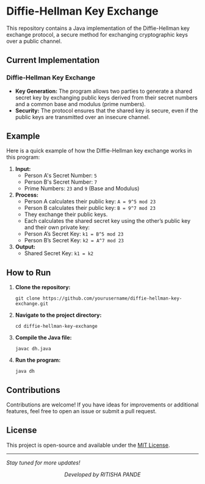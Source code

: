 
<h1>Diffie-Hellman Key Exchange</h1>

<p>This repository contains a Java implementation of the Diffie-Hellman key exchange protocol, a secure method for exchanging cryptographic keys over a public channel.</p>

<h2>Current Implementation</h2>

<h3>Diffie-Hellman Key Exchange</h3>
<ul>
    <li><strong>Key Generation:</strong> The program allows two parties to generate a shared secret key by exchanging public keys derived from their secret numbers and a common base and modulus (prime numbers).</li>
    <li><strong>Security:</strong> The protocol ensures that the shared key is secure, even if the public keys are transmitted over an insecure channel.</li>
</ul>

<h2>Example</h2>
<p>Here is a quick example of how the Diffie-Hellman key exchange works in this program:</p>
<ol>
    <li><strong>Input:</strong> 
        <ul>
            <li>Person A's Secret Number: <code>5</code></li>
            <li>Person B's Secret Number: <code>7</code></li>
            <li>Prime Numbers: <code>23</code> and <code>9</code> (Base and Modulus)</li>
        </ul>
    </li>
    <li><strong>Process:</strong> 
        <ul>
            <li>Person A calculates their public key: <code>A = 9^5 mod 23</code></li>
            <li>Person B calculates their public key: <code>B = 9^7 mod 23</code></li>
            <li>They exchange their public keys.</li>
            <li>Each calculates the shared secret key using the other’s public key and their own private key:</li>
            <li>Person A’s Secret Key: <code>k1 = B^5 mod 23</code></li>
            <li>Person B’s Secret Key: <code>k2 = A^7 mod 23</code></li>
        </ul>
    </li>
    <li><strong>Output:</strong> 
        <ul>
            <li>Shared Secret Key: <code>k1 = k2</code></li>
        </ul>
    </li>
</ol>

<h2>How to Run</h2>

<ol>
    <li><strong>Clone the repository:</strong>
        <pre><code>git clone https://github.com/yourusername/diffie-hellman-key-exchange.git</code></pre>
    </li>
    <li><strong>Navigate to the project directory:</strong>
        <pre><code>cd diffie-hellman-key-exchange</code></pre>
    </li>
    <li><strong>Compile the Java file:</strong>
        <pre><code>javac dh.java</code></pre>
    </li>
    <li><strong>Run the program:</strong>
        <pre><code>java dh</code></pre>
    </li>
</ol>

<h2>Contributions</h2>
<p>Contributions are welcome! If you have ideas for improvements or additional features, feel free to open an issue or submit a pull request.</p>

<h2>License</h2>
<p>This project is open-source and available under the <a href="LICENSE">MIT License</a>.</p>

<hr>

<p><em>Stay tuned for more updates!</em></p>

<p align="center">
    <em>Developed by RITISHA PANDE</em>
</p>